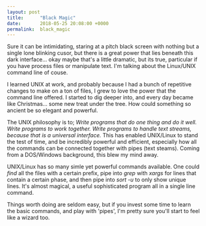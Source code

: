```yaml
---
layout: post
title:      "Black Magic"
date:       2018-05-25 20:08:00 +0000
permalink:  black_magic
---
```


Sure it can be intimidating, staring at a pitch black screen with nothing but a single lone blinking cusor, but there is a great power that lies beneath this dark interface... okay maybe that's a little dramatic, but its true, particular if you have process files or manipulate text. I'm talking about the Linux/UNIX command line of couse.

I learned UNIX at work, and probably because I had a bunch of repetitive changes to make on a ton of files, I grew to love the power that the command line offered. I started to dig deeper into, and every day became like Christmas... some new treat under the tree. How could something so ancient be so elegant and powerful.

The UNIX philosophy is to; *Write programs that do one thing and do it well. Write programs to work together. Write programs to handle text streams, because that is a universal interface.* This has enabled UNIX/Linux to stand the test of time, and be incredibly powerful and efficient, especially how all the commands can be connected together with pipes (text steams). Coming from a DOS/Windows background, this blew my mind away. 

UNIX/Linux has so many simle yet powerful commands available. One  could *find* all the files with a certain prefix, pipe into *grep* with *xargs* for lines that contain a certain phase, and then pipe into *sort -u* to only show unique lines. It's almost magical,  a useful sophisticated program all in a single line command.

Things worth doing are seldom easy, but if you invest some time to learn the basic commands, and play with 'pipes', I'm pretty sure you'll start to feel like a wizard too.
